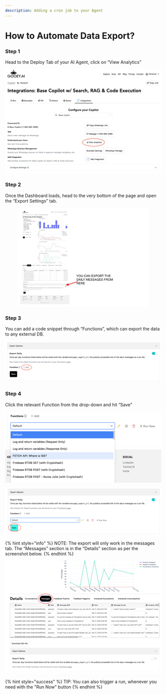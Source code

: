 ```yaml
---
description: Adding a cron job to your Agent
---
```


# How to Automate Data Export?

### Step 1

Head to the Deploy Tab of your AI Agent, click on “View Analytics”

![](<../../.gitbook/assets/0 (2).png>)

### Step 2

Once the Dashboard loads, head to the very bottom of the page and open the “Export Settings” tab.

<figure><img src="../../.gitbook/assets/Cron Job.jpg" alt=""><figcaption></figcaption></figure>



### Step 3

You can add a code snippet through “Functions”, which can export the data to any external DB.

![](<../../.gitbook/assets/2 (2).png>)

### Step 4

Click the relevant Function from the drop-down and hit “Save”

![](<../../.gitbook/assets/3 (2).png>)

![](<../../.gitbook/assets/4 (2).png>)

{% hint style="info" %}
NOTE: The export will only work in the messages tab. The “Messages” section is in the “Details” section as per the screenshot below.
{% endhint %}



![](../../.gitbook/assets/5.png)

{% hint style="success" %}
TIP: You can also trigger a run, whenever you need with the "Run Now" button
{% endhint %}

<figure><img src="../../.gitbook/assets/Screenshot 2025-02-18 at 11.25.52 AM.png" alt=""><figcaption></figcaption></figure>

